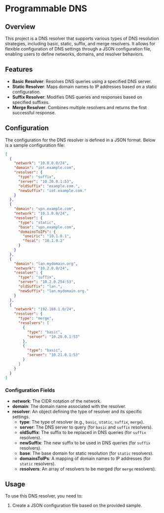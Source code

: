 # Programmable DNS

## Overview

This project is a DNS resolver that supports various types of DNS resolution strategies, including basic, static, suffix, and merge resolvers. It allows for flexible configuration of DNS settings through a JSON configuration file, enabling users to define networks, domains, and resolver behaviors.

## Features

- **Basic Resolver**: Resolves DNS queries using a specified DNS server.
- **Static Resolver**: Maps domain names to IP addresses based on a static configuration.
- **Suffix Resolver**: Modifies DNS queries and responses based on specified suffixes.
- **Merge Resolver**: Combines multiple resolvers and returns the first successful response.

## Configuration

The configuration for the DNS resolver is defined in a JSON format. Below is a sample configuration file:

```json
[
  {
    "network": "10.0.0.0/24",
    "domain": "iot.example.com",
    "resolver": {
      "type": "suffix",
      "server": "10.20.0.1:53",
      "oldSuffix": "example.com.",
      "newSuffix": "iot.example.com."
    }
  },
  {
    "domain": "vpn.example.com",
    "network": "10.1.0.0/24",
    "resolver": {
      "type": "static",
      "base": "vpn.example.com",
      "domainsToIPs": {
        "oneiric": "10.1.0.1",
        "focal": "10.1.0.2"
      }
    }
  },
  {
    "domain": "lan.mydomain.org",
    "network": "10.2.0.0/24",
    "resolver": {
      "type": "suffix",
      "server": "10.2.0.254:53",
      "oldSuffix": "lan.",
      "newSuffix": "lan.mydomain.org."
    }
  },
  {
    "network": "192.168.1.0/24",
    "resolver": {
      "type": "merge",
      "resolvers": [
        {
          "type": "basic",
          "server": "10.20.0.1:53"
        },
        {
          "type": "basic",
          "server": "10.21.0.1:53"
        }
      ]
    }
  }
]
```

### Configuration Fields

- **network**: The CIDR notation of the network.
- **domain**: The domain name associated with the resolver.
- **resolver**: An object defining the type of resolver and its specific settings.
  - **type**: The type of resolver (e.g., `basic`, `static`, `suffix`, `merge`).
  - **server**: The DNS server to query (for `basic` and `suffix` resolvers).
  - **oldSuffix**: The suffix to be replaced in DNS queries (for `suffix` resolvers).
  - **newSuffix**: The new suffix to be used in DNS queries (for `suffix` resolvers).
  - **base**: The base domain for static resolution (for `static` resolvers).
  - **domainsToIPs**: A mapping of domain names to IP addresses (for `static` resolvers).
  - **resolvers**: An array of resolvers to be merged (for `merge` resolvers).

## Usage

To use this DNS resolver, you need to:

1. Create a JSON configuration file based on the provided sample.
